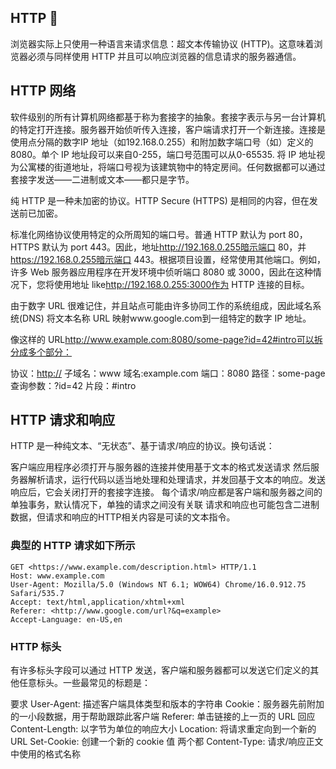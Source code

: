 ## HTTP 🔗︎

浏览器实际上只使用一种语言来请求信息：超文本传输​​协议 (HTTP)。这意味着浏览器必须与同样使用 HTTP 并且可以响应浏览器的信息请求的服务器通信。

## HTTP 网络

软件级别的所有计算机网络都基于称为套接字的抽象。套接字表示与另一台计算机的特定打开连接。服务器开始侦听传入连接，客户端请求打开一个新连接。连接是使用点分隔的数字IP 地址（如192.168.0.255）和附加数字端口号（如）定义的8080。单个 IP 地址段可以来自0-255，端口号范围可以从0-65535. 将 IP 地址视为公寓楼的街道地址，将端口号视为该建筑物中的特定房间。任何数据都可以通过套接字发送——二进制或文本——都只是字节。

纯 HTTP 是一种未加密的协议。HTTP Secure (HTTPS) 是相同的内容，但在发送前已加密。

标准化网络协议使用特定的众所周知的端口号。普通 HTTP 默认为 port 80， HTTPS 默认为 port 443。因此，地址<http://192.168.0.255暗示端口> 80，并<https://192.168.0.255暗示端口> 443。根据项目设置，经常使用其他端口。例如，许多 Web 服务器应用程序在开发环境中侦听端口 8080 或 3000，因此在这种情况下，您将使用地址 like<http://192.168.0.255:3000作为> HTTP 连接的目标。

由于数字 URL 很难记住，并且站点可能由许多协同工作的系统组成，因此域名系统(DNS) 将文本名称 URL 映射www.google.com到一组特定的数字 IP 地址。

像这样的 URL<http://www.example.com:8080/some-page?id=42#intro可以拆分成多个部分：>

协议：<http://>
子域名：www
域名:example.com
端口：8080
路径：some-page
查询参数：?id=42
片段：#intro

## HTTP 请求和响应

HTTP 是一种纯文本、“无状态”、基于请求/响应的协议。换句话说：

客户端应用程序必须打开与服务器的连接并使用基于文本的格式发送请求
然后服务器解析请求，运行代码以适当地处理和处理请求，并发回基于文本的响应。发送响应后，它会关闭打开的套接字连接。
每个请求/响应都是客户端和服务器之间的单独事务，默认情况下，单独的请求之间没有关联
请求和响应也可能包含二进制数据，但请求和响应的HTTP相关内容是可读的文本指令。

### 典型的 HTTP 请求如下所示

```
GET <https://www.example.com/description.html> HTTP/1.1
Host: www.example.com
User-Agent: Mozilla/5.0 (Windows NT 6.1; WOW64) Chrome/16.0.912.75 Safari/535.7
Accept: text/html,application/xhtml+xml
Referer: <http://www.google.com/url?&q=example>
Accept-Language: en-US,en
```

### HTTP 标头

有许多标头字段可以通过 HTTP 发送，客户端和服务器都可以发送它们定义的其他任意标头。一些最常见的标题是：

要求
User-Agent: 描述客户端具体类型和版本的字符串
Cookie：服务器先前附加的一小段数据，用于帮助跟踪此客户端
Referer: 单击链接的上一页的 URL
回应
Content-Length: 以字节为单位的响应大小
Location: 将请求重定向到一个新的 URL
Set-Cookie: 创建一个新的 cookie 值
两个都
Content-Type: 请求/响应正文中使用的格式名称

